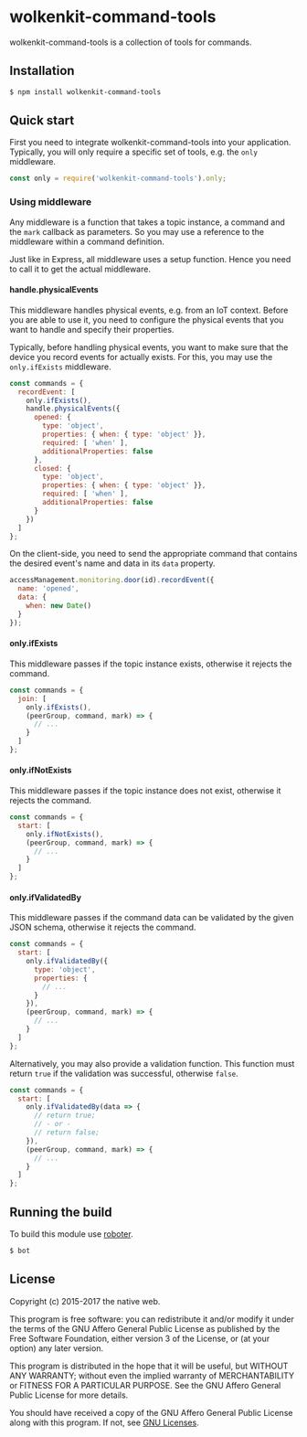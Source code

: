 # wolkenkit-command-tools

wolkenkit-command-tools is a collection of tools for commands.

## Installation

```bash
$ npm install wolkenkit-command-tools
```

## Quick start

First you need to integrate wolkenkit-command-tools into your application. Typically, you will only require a specific set of tools, e.g. the `only` middleware.

```javascript
const only = require('wolkenkit-command-tools').only;
```

### Using middleware

Any middleware is a function that takes a topic instance, a command and the `mark` callback as parameters. So you may use a reference to the middleware within a command definition.

Just like in Express, all middleware uses a setup function. Hence you need to call it to get the actual middleware.

#### handle.physicalEvents

This middleware handles physical events, e.g. from an IoT context. Before you are able to use it, you need to configure the physical events that you want to handle and specify their properties.

Typically, before handling physical events, you want to make sure that the device you record events for actually exists. For this, you may use the `only.ifExists` middleware.

```javascript
const commands = {
  recordEvent: [
    only.ifExists(),
    handle.physicalEvents({
      opened: {
        type: 'object',
        properties: { when: { type: 'object' }},
        required: [ 'when' ],
        additionalProperties: false
      },
      closed: {
        type: 'object',
        properties: { when: { type: 'object' }},
        required: [ 'when' ],
        additionalProperties: false
      }
    })
  ]
};
```

On the client-side, you need to send the appropriate command that contains the desired event's name and data in its `data` property.

```javascript
accessManagement.monitoring.door(id).recordEvent({
  name: 'opened',
  data: {
    when: new Date()
  }
});
```

#### only.ifExists

This middleware passes if the topic instance exists, otherwise it rejects the command.

```javascript
const commands = {
  join: [
    only.ifExists(),
    (peerGroup, command, mark) => {
      // ...
    }
  ]
};
```

#### only.ifNotExists

This middleware passes if the topic instance does not exist, otherwise it rejects the command.

```javascript
const commands = {
  start: [
    only.ifNotExists(),
    (peerGroup, command, mark) => {
      // ...
    }
  ]
};
```

#### only.ifValidatedBy

This middleware passes if the command data can be validated by the given JSON schema, otherwise it rejects the command.

```javascript
const commands = {
  start: [
    only.ifValidatedBy({
      type: 'object',
      properties: {
        // ...
      }
    }),
    (peerGroup, command, mark) => {
      // ...
    }
  ]
};
```

Alternatively, you may also provide a validation function. This function must return `true` if the validation was successful, otherwise `false`.

```javascript
const commands = {
  start: [
    only.ifValidatedBy(data => {
      // return true;
      // - or -
      // return false;
    }),
    (peerGroup, command, mark) => {
      // ...
    }
  ]
};
```

## Running the build

To build this module use [roboter](https://www.npmjs.com/package/roboter).

```bash
$ bot
```

## License

Copyright (c) 2015-2017 the native web.

This program is free software: you can redistribute it and/or modify it under the terms of the GNU Affero General Public License as published by the Free Software Foundation, either version 3 of the License, or (at your option) any later version.

This program is distributed in the hope that it will be useful, but WITHOUT ANY WARRANTY; without even the implied warranty of MERCHANTABILITY or FITNESS FOR A PARTICULAR PURPOSE. See the GNU Affero General Public License for more details.

You should have received a copy of the GNU Affero General Public License along with this program. If not, see [GNU Licenses](http://www.gnu.org/licenses/).
